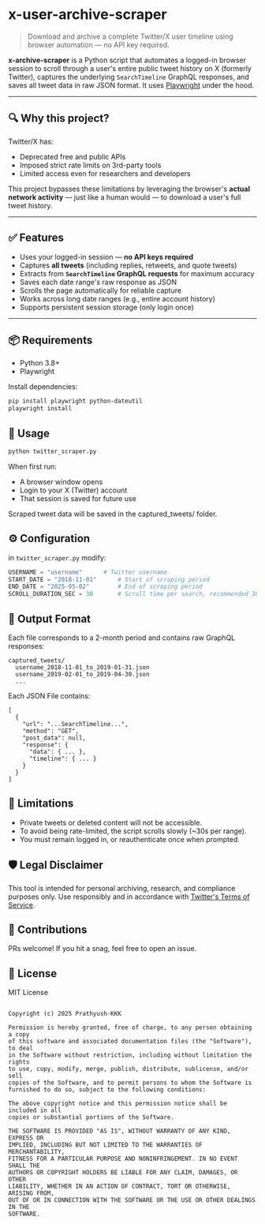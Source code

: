 # x-user-archive-scraper

> Download and archive a complete Twitter/X user timeline using browser automation — no API key required.

**x-archive-scraper** is a Python script that automates a logged-in browser session to scroll through a user's entire public tweet history on X (formerly Twitter), captures the underlying `SearchTimeline` GraphQL responses, and saves all tweet data in raw JSON format. It uses [Playwright](https://playwright.dev/python/) under the hood.

---

## 🔍 Why this project?

Twitter/X has:
- Deprecated free and public APIs
- Imposed strict rate limits on 3rd-party tools
- Limited access even for researchers and developers

This project bypasses these limitations by leveraging the browser's **actual network activity** — just like a human would — to download a user's full tweet history.

---

## ✅ Features

- Uses your logged-in session — **no API keys required**
- Captures **all tweets** (including replies, retweets, and quote tweets)
- Extracts from **`SearchTimeline` GraphQL requests** for maximum accuracy
- Saves each date range's raw response as JSON
- Scrolls the page automatically for reliable capture
- Works across long date ranges (e.g., entire account history)
- Supports persistent session storage (only login once)

---

## 📦 Requirements

- Python 3.8+
- Playwright

Install dependencies:

```bash
pip install playwright python-dateutil
playwright install
```

## 🚀 Usage

```bash
python twitter_scraper.py
```

When first run:
* A browser window opens
* Login to your X (Twitter) account
* That session is saved for future use

Scraped tweet data will be saved in the captured_tweets/ folder.


## ⚙️ Configuration
in ```twitter_scraper.py``` modify:

```py
USERNAME = "username"      # Twitter username
START_DATE = "2018-11-01"      # Start of scraping period
END_DATE = "2025-05-02"        # End of scraping period
SCROLL_DURATION_SEC = 30       # Scroll time per search, recommended 30s
```


## 📁 Output Format
Each file corresponds to a 2-month period and contains raw GraphQL responses:
```
captured_tweets/
  username_2018-11-01_to_2019-01-31.json
  username_2019-02-01_to_2019-04-30.json
  ...
```

Each JSON File contains:
```
[
  {
    "url": "...SearchTimeline...",
    "method": "GET",
    "post_data": null,
    "response": {
      "data": { ... },
      "timeline": { ... }
    }
  }
]
```

## 📌 Limitations
* Private tweets or deleted content will not be accessible.
* To avoid being rate-limited, the script scrolls slowly (~30s per range).
* You must remain logged in, or reauthenticate once when prompted.

## 🛡️ Legal Disclaimer
This tool is intended for personal archiving, research, and compliance purposes only. Use responsibly and in accordance with [Twitter's Terms of Service](https://twitter.com/en/tos).

## 💬 Contributions
PRs welcome! If you hit a snag, feel free to open an issue.


## 📄 License
MIT License
```MIT License

Copyright (c) 2025 Prathyush-KKK

Permission is hereby granted, free of charge, to any person obtaining a copy
of this software and associated documentation files (the "Software"), to deal
in the Software without restriction, including without limitation the rights
to use, copy, modify, merge, publish, distribute, sublicense, and/or sell
copies of the Software, and to permit persons to whom the Software is
furnished to do so, subject to the following conditions:

The above copyright notice and this permission notice shall be included in all
copies or substantial portions of the Software.

THE SOFTWARE IS PROVIDED "AS IS", WITHOUT WARRANTY OF ANY KIND, EXPRESS OR
IMPLIED, INCLUDING BUT NOT LIMITED TO THE WARRANTIES OF MERCHANTABILITY,
FITNESS FOR A PARTICULAR PURPOSE AND NONINFRINGEMENT. IN NO EVENT SHALL THE
AUTHORS OR COPYRIGHT HOLDERS BE LIABLE FOR ANY CLAIM, DAMAGES, OR OTHER
LIABILITY, WHETHER IN AN ACTION OF CONTRACT, TORT OR OTHERWISE, ARISING FROM,
OUT OF OR IN CONNECTION WITH THE SOFTWARE OR THE USE OR OTHER DEALINGS IN THE
SOFTWARE.
```
